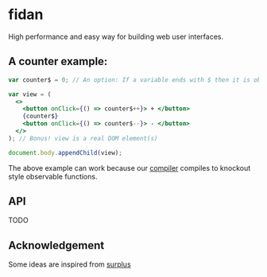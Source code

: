# fidan
High performance and easy way for building web user interfaces.

## A counter example:

```jsx
var counter$ = 0; // An option: If a variable ends with $ then it is observable.

var view = (
  <>
    <button onClick={() => counter$++}> + </button>
    {counter$}
    <button onClick={() => counter$--}> - </button>
  </>
); // Bonus! view is a real DOM element(s)

document.body.appendChild(view);
```



The above example can work because our [compiler](./packages/babel-plugin-transform-jsx) compiles to knockout style observable functions.


## API

TODO

## Acknowledgement

Some ideas are inspired from [surplus](https://github.com/adamhaile/surplus)
